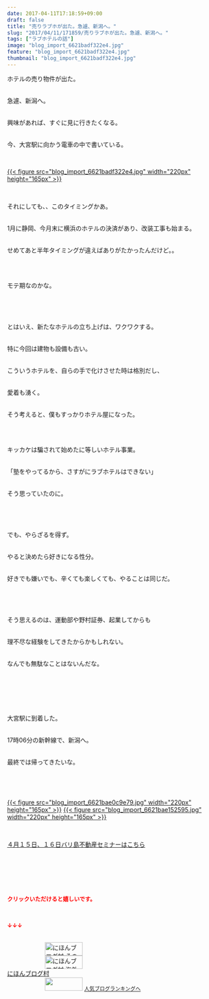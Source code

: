 ```yaml
---
date: 2017-04-11T17:18:59+09:00
draft: false
title: "売りラブホが出た。急遽、新潟へ。"
slug: "2017/04/11/171859/売りラブホが出た。急遽、新潟へ。"
tags: ["ラブホテルの話"]
image: "blog_import_6621badf322e4.jpg"
feature: "blog_import_6621badf322e4.jpg"
thumbnail: "blog_import_6621badf322e4.jpg"
---
```

<p>ホテルの売り物件が出た。<br/> </p><p>急遽、新潟へ。<br/> </p><p>興味があれば、すぐに見に行きたくなる。<br/> </p><p>今、大宮駅に向かう電車の中で書いている。</p><p> </p><p><a href="blog_import_6621badf322e4.jpg">{{< figure src="blog_import_6621badf322e4.jpg" width="220px" height="165px" >}}</a> </p><p> </p><p>それにしても、、このタイミングかあ。<br/> </p><p>1月に静岡、今月末に横浜のホテルの決済があり、改装工事も始まる。<br/> </p><p>せめてあと半年タイミングが違えばありがたかったんだけど。。   </p><p><br/> </p><p>モテ期なのかな。</p><p> </p><p> </p><p>とはいえ、新たなホテルの立ち上げは、ワクワクする。<br/> </p><p>特に今回は建物も設備も古い。<br/> </p><p>こういうホテルを、自らの手で化けさせた時は格別だし、<br/> </p><p>愛着も湧く。<br/> </p><p>そう考えると、僕もすっかりホテル屋になった。</p><p> </p><p><br/>キッカケは騙されて始めたに等しいホテル事業。 <br/> </p><p>「塾をやってるから、さすがにラブホテルはできない」<br/> </p><p>そう思っていたのに。</p><p> </p><p> </p><p>でも、やらざるを得ず。<br/> </p><p>やると決めたら好きになる性分。<br/> </p><p>好きでも嫌いでも、辛くても楽しくても、やることは同じだ。</p><p> </p><p> </p><p>そう思えるのは、運動部や野村証券、起業してからも<br/> </p><p>理不尽な経験をしてきたからかもしれない。 <br/> </p><p>なんでも無駄なことはないんだな。 </p><p> </p><p> </p><p> </p><p>大宮駅に到着した。 <br/> </p><p>17時06分の新幹線で、新潟へ。<br/> </p><p>最終では帰ってきたいな。</p><p> </p><p> </p><p><a href="blog_import_6621bae0c9e79.jpg">{{< figure src="blog_import_6621bae0c9e79.jpg" width="220px" height="165px" >}}</a> <a href="blog_import_6621bae152595.jpg">{{< figure src="blog_import_6621bae152595.jpg" width="220px" height="165px" >}}</a></p><p> </p><p><a href="iin.co.jp" target="_blank"><span style="text-decoration: underline;">４月１５日、１６日バリ島不動産セミナーはこちら</span></a></p><p> </p><p> </p><p> </p><p><font color="#ff0000" size="2"><strong>クリックいただけると嬉しいです。</strong></font></p><p></p><p> </p><p><font color="#ff0000" size="2"><strong>↓↓↓</strong></font></p><p><br/><a href="ranking.html?p_cid=01260127" id="&amp;blogmura_banner" target="_blank"><img alt="にほんブログ村 その他生活ブログ 不動産投資へ" border="0" height="31" src="data:image/svg+xml;charset=utf-8,%3Csvg%20xmlns%3D%22http%3A%2F%2Fwww.w3.org%2F2000%2Fsvg%22%20title%3D%22Placeholder%20for%20Images%22%20role%3D%22presentation%22%20viewBox%3D%220%200%2088%2031%22%20%2F%3E" width="88" data-src="//life.blogmura.com/hudousantoushi/img/hudousantoushi88_31.gif" style="aspect-ratio: auto 88 / 31;"/><noscript><img alt="にほんブログ村 その他生活ブログ 不動産投資へ" border="0" height="31" src="//life.blogmura.com/hudousantoushi/img/hudousantoushi88_31.gif" width="88"></noscript></a><br/><a href="ranking.html?p_cid=01260127" target="_blank"><img alt="にほんブログ村 海外生活ブログ バリ島情報へ" border="0" height="31" src="data:image/svg+xml;charset=utf-8,%3Csvg%20xmlns%3D%22http%3A%2F%2Fwww.w3.org%2F2000%2Fsvg%22%20title%3D%22Placeholder%20for%20Images%22%20role%3D%22presentation%22%20viewBox%3D%220%200%2088%2031%22%20%2F%3E" width="88" data-src="https://img-proxy.blog-video.jp/images?url=http%3A%2F%2Foverseas.blogmura.com%2Fbali%2Fimg%2Fbali88_31.gif" style="aspect-ratio: auto 88 / 31;"/><noscript><img alt="にほんブログ村 海外生活ブログ バリ島情報へ" border="0" height="31" src="https://img-proxy.blog-video.jp/images?url=http%3A%2F%2Foverseas.blogmura.com%2Fbali%2Fimg%2Fbali88_31.gif" width="88"></noscript></a><br/><a href="ranking.html?p_cid=01260127" target="_blank">にほんブログ村</a><br/><a href="link.php?1804582" title="人気ブログランキングへ"><img border="0" height="31" src="data:image/svg+xml;charset=utf-8,%3Csvg%20xmlns%3D%22http%3A%2F%2Fwww.w3.org%2F2000%2Fsvg%22%20title%3D%22Placeholder%20for%20Images%22%20role%3D%22presentation%22%20viewBox%3D%220%200%2088%2031%22%20%2F%3E" width="88" data-src="https://blog.with2.net/img/banner/banner_22.gif" style="aspect-ratio: auto 88 / 31;"/><noscript><img border="0" height="31" src="https://blog.with2.net/img/banner/banner_22.gif" width="88"></noscript></a> <a href="link.php?1804582" style="font-size: 12px;">人気ブログランキングへ</a></p>

